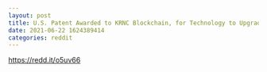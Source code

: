 ```yaml
--- 
layout: post 
title: U.S. Patent Awarded to KRNC Blockchain, for Technology to Upgrade U.S. Dollar 
date: 2021-06-22 1624389414 
categories: reddit 
--- 
```

https://redd.it/o5uv66